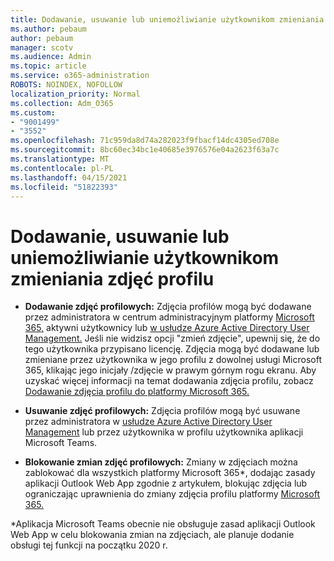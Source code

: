 ```yaml
---
title: Dodawanie, usuwanie lub uniemożliwianie użytkownikom zmieniania zdjęć profilu
ms.author: pebaum
author: pebaum
manager: scotv
ms.audience: Admin
ms.topic: article
ms.service: o365-administration
ROBOTS: NOINDEX, NOFOLLOW
localization_priority: Normal
ms.collection: Adm_O365
ms.custom:
- "9001499"
- "3552"
ms.openlocfilehash: 71c959da8d74a282023f9fbacf14dc4305ed708e
ms.sourcegitcommit: 8bc60ec34bc1e40685e3976576e04a2623f63a7c
ms.translationtype: MT
ms.contentlocale: pl-PL
ms.lasthandoff: 04/15/2021
ms.locfileid: "51822393"
---
```

# <a name="add-remove-or-prevent-users-from-changing-profile-photos"></a>Dodawanie, usuwanie lub uniemożliwianie użytkownikom zmieniania zdjęć profilu

- **Dodawanie zdjęć profilowych:** Zdjęcia profilów mogą być dodawane przez administratora w centrum administracyjnym platformy [Microsoft 365,](https://admin.microsoft.com/Adminportal/Home?source=applauncher#/users) aktywni użytkownicy lub [w usłudze Azure Active Directory User Management.](https://portal.azure.com/#blade/Microsoft_AAD_IAM/UsersManagementMenuBlade/AllUsers)  Jeśli nie widzisz opcji "zmień zdjęcie", upewnij się, że do tego użytkownika przypisano licencję. Zdjęcia mogą być dodawane lub zmieniane przez użytkownika w jego profilu z dowolnej usługi Microsoft 365, klikając jego inicjały /zdjęcie w prawym górnym rogu ekranu. Aby uzyskać więcej informacji na temat dodawania zdjęcia profilu, zobacz [Dodawanie zdjęcia profilu do platformy Microsoft 365.](https://support.office.com/article/add-your-profile-photo-to-office-365-2eaf93fd-b3f1-43b9-9cdc-bdcd548435b7)

- **Usuwanie zdjęć profilowych:** Zdjęcia profilów mogą być usuwane przez administratora w [usłudze Azure Active Directory User Management](https://portal.azure.com/#blade/Microsoft_AAD_IAM/UsersManagementMenuBlade/AllUsers) lub przez użytkownika w profilu użytkownika aplikacji Microsoft Teams.

- **Blokowanie zmian zdjęć profilowych:** Zmiany w zdjęciach można zablokować dla wszystkich platformy Microsoft 365*, dodając zasady aplikacji Outlook Web App zgodnie z artykułem, blokując zdjęcia lub ograniczając uprawnienia do zmiany zdjęcia profilu platformy [Microsoft 365.](https://answers.microsoft.com/msoffice/forum/msoffice_o365admin-mso_dep365-mso_o365b/locking-photos-or-restricting-permissions-to/1d19ae4f-de5d-4c3d-a0ad-4b8b8ac32e3d)

*Aplikacja Microsoft Teams obecnie nie obsługuje zasad aplikacji Outlook Web App w celu blokowania zmian na zdjęciach, ale planuje dodanie obsługi tej funkcji na początku 2020 r.
